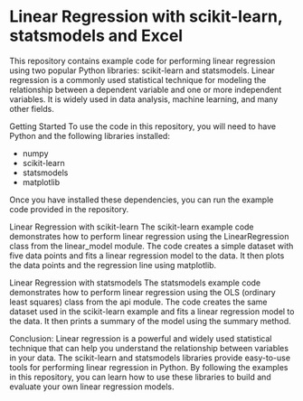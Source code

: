 # Linear Regression with scikit-learn, statsmodels and Excel

This repository contains example code for performing linear regression using two popular Python libraries: scikit-learn and statsmodels. Linear regression is a commonly used statistical technique for modeling the relationship between a dependent variable and one or more independent variables. It is widely used in data analysis, machine learning, and many other fields.

Getting Started
To use the code in this repository, you will need to have Python and the following libraries installed:
<ul>
<li>numpy</li>
<li>scikit-learn</li>
<li>statsmodels</li>
<li>matplotlib</li>
</ul>
Once you have installed these dependencies, you can run the example code provided in the repository.

Linear Regression with scikit-learn
The scikit-learn example code demonstrates how to perform linear regression using the LinearRegression class from the linear_model module. The code creates a simple dataset with five data points and fits a linear regression model to the data. It then plots the data points and the regression line using matplotlib.

Linear Regression with statsmodels
The statsmodels example code demonstrates how to perform linear regression using the OLS (ordinary least squares) class from the api module. The code creates the same dataset used in the scikit-learn example and fits a linear regression model to the data. It then prints a summary of the model using the summary method.

Conclusion:
Linear regression is a powerful and widely used statistical technique that can help you understand the relationship between variables in your data. The scikit-learn and statsmodels libraries provide easy-to-use tools for performing linear regression in Python. By following the examples in this repository, you can learn how to use these libraries to build and evaluate your own linear regression models.
